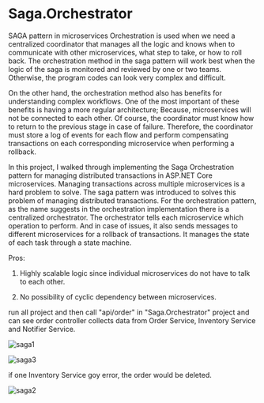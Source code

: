 # Saga.Orchestrator
SAGA pattern in microservices
Orchestration is used when we need a centralized coordinator that manages all the logic and knows when to communicate with other microservices, what step to take, or how to roll back. 
The orchestration method in the saga pattern will work best when the logic of the saga is monitored and reviewed by one or two teams. Otherwise, the program codes can look very complex and difficult.

On the other hand, the orchestration method also has benefits for understanding complex workflows. One of the most important of these benefits is having a more regular architecture;
Because, microservices will not be connected to each other. Of course, the coordinator must know how to return to the previous stage in case of failure. Therefore, the coordinator must store a log of
events for each flow and perform compensating transactions on each corresponding microservice when performing a rollback.


 In this project, I walked through implementing the Saga Orchestration pattern for managing distributed transactions in ASP.NET Core microservices.
Managing transactions across multiple microservices is a hard problem to solve. The saga pattern was introduced to solves this problem of managing distributed transactions.
For the orchestration pattern, as the name suggests in the orchestration implementation there is a centralized orchestrator.
The orchestrator tells each microservice which operation to perform. And in case of issues, it also sends messages to different microservices for a rollback of transactions.
It manages the state of each task through a state machine.

Pros:

1. Highly scalable logic since individual microservices do not have to talk to each other.

2. No possibility of cyclic dependency between microservices.


run all project and then call "api/order" in "Saga.Orchestrator" project and can see order controller collects data from Order Service, Inventory Service and Notifier Service.


![saga1](https://github.com/zakizadeh/Saga.Orchestrator/assets/11499371/cd1f26d0-59a1-48dd-bf71-ccb5d70075f5)

![saga3](https://github.com/zakizadeh/Saga.Orchestrator/assets/11499371/a6f2334c-e799-405f-957f-92799e754e14)

if one Inventory Service goy error, the order would be deleted.

![saga2](https://github.com/zakizadeh/Saga.Orchestrator/assets/11499371/17a69c3a-e7a4-46ae-ae9e-e1b91c0260d3)
